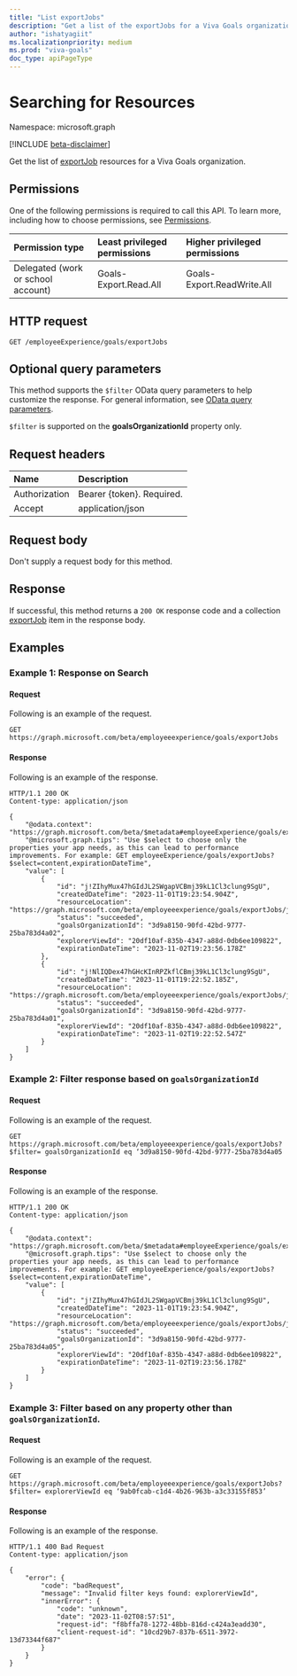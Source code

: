 ```yaml
---
title: "List exportJobs"
description: "Get a list of the exportJobs for a Viva Goals organization."
author: "ishatyagiit"
ms.localizationpriority: medium
ms.prod: "viva-goals"
doc_type: apiPageType
---
```


# Searching for Resources

Namespace: microsoft.graph

[!INCLUDE [beta-disclaimer](../../includes/beta-disclaimer.md)]

Get the list of [exportJob](../resources/exportjob.md) resources for a Viva Goals organization.

## Permissions
One of the following permissions is required to call this API. To learn more, including how to choose permissions, see [Permissions](/graph/permissions-reference).

|Permission type|Least privileged permissions|Higher privileged permissions|
|:---|:---|:---|
|Delegated (work or school account)|Goals-Export.Read.All|Goals-Export.ReadWrite.All|

## HTTP request

```http
GET /employeeExperience/goals/exportJobs
```

## Optional query parameters

This method supports the `$filter` OData query parameters to help customize the response. For general information, see [OData query parameters](/graph/query-parameters).


`$filter` is supported on the **goalsOrganizationId** property only.


## Request headers
| Name          | Description   |
|:-------------|:------|
| Authorization  | Bearer {token}. Required.|
| Accept  | application/json|

## Request body

Don't supply a request body for this method.

## Response

If successful, this method returns a `200 OK` response code and a collection [exportJob](../resources/exportjob.md) item in the response body. 

## Examples

### Example 1: Response on Search

#### Request

Following is an example of the request.

``` http
GET https://graph.microsoft.com/beta/employeeexperience/goals/exportJobs
```

#### Response

Following is an example of the response.


``` http
HTTP/1.1 200 OK 
Content-type: application/json

{
    "@odata.context": "https://graph.microsoft.com/beta/$metadata#employeeExperience/goals/exportJobs",
    "@microsoft.graph.tips": "Use $select to choose only the properties your app needs, as this can lead to performance improvements. For example: GET employeeExperience/goals/exportJobs?$select=content,expirationDateTime",
    "value": [
        {
            "id": "j!ZIhyMux47hGIdJL2SWgapVCBmj39kL1Cl3clung9SgU",
            "createdDateTime": "2023-11-01T19:23:54.904Z",
            "resourceLocation": "https://graph.microsoft.com/beta/employeeexperience/goals/exportJobs/j!ZIhyMux47hGIdJL2SWgapVCBmj39kL1Cl3clung9SgU/content",
            "status": "succeeded",
            "goalsOrganizationId": "3d9a8150-90fd-42bd-9777-25ba783d4a02",
            "explorerViewId": "20df10af-835b-4347-a88d-0db6ee109822",
            "expirationDateTime": "2023-11-02T19:23:56.178Z"
        },
        {
            "id": "j!NlIQDex47hGHcKInRPZkflCBmj39kL1Cl3clung9SgU",
            "createdDateTime": "2023-11-01T19:22:52.185Z",
            "resourceLocation": "https://graph.microsoft.com/beta/employeeexperience/goals/exportJobs/j!NlIQDex47hGHcKInRPZkflCBmj39kL1Cl3clung9SgU/content",
            "status": "succeeded",
            "goalsOrganizationId": "3d9a8150-90fd-42bd-9777-25ba783d4a01",
            "explorerViewId": "20df10af-835b-4347-a88d-0db6ee109822",
            "expirationDateTime": "2023-11-02T19:22:52.547Z"
        }
    ]
}
```

### Example 2: Filter response based on `goalsOrganizationId`

#### Request

Following is an example of the request.

``` http
GET https://graph.microsoft.com/beta/employeeexperience/goals/exportJobs?$filter= goalsOrganizationId eq ‘3d9a8150-90fd-42bd-9777-25ba783d4a05
```

#### Response

Following is an example of the response.


``` http
HTTP/1.1 200 OK 
Content-type: application/json

{
    "@odata.context": "https://graph.microsoft.com/beta/$metadata#employeeExperience/goals/exportJobs",
    "@microsoft.graph.tips": "Use $select to choose only the properties your app needs, as this can lead to performance improvements. For example: GET employeeExperience/goals/exportJobs?$select=content,expirationDateTime",
    "value": [
        {
            "id": "j!ZIhyMux47hGIdJL2SWgapVCBmj39kL1Cl3clung9SgU",
            "createdDateTime": "2023-11-01T19:23:54.904Z",
            "resourceLocation": "https://graph.microsoft.com/beta/employeeexperience/goals/exportJobs/j!ZIhyMux47hGIdJL2SWgapVCBmj39kL1Cl3clung9SgU/content",
            "status": "succeeded",
            "goalsOrganizationId": "3d9a8150-90fd-42bd-9777-25ba783d4a05",
            "explorerViewId": "20df10af-835b-4347-a88d-0db6ee109822",
            "expirationDateTime": "2023-11-02T19:23:56.178Z"
        }
    ]
}
```


### Example 3: Filter based on any property other than `goalsOrganizationId`. 

#### Request

Following is an example of the request.

``` http
GET https://graph.microsoft.com/beta/employeeexperience/goals/exportJobs?$filter= explorerViewId eq ‘9ab0fcab-c1d4-4b26-963b-a3c33155f853’ 
```

#### Response

Following is an example of the response.


``` http
HTTP/1.1 400 Bad Request
Content-type: application/json

{
    "error": {
        "code": "badRequest",
        "message": "Invalid filter keys found: explorerViewId",
        "innerError": {
            "code": "unknown",
            "date": "2023-11-02T08:57:51",
            "request-id": "f8bffa78-1272-48bb-816d-c424a3eadd30",
            "client-request-id": "10cd29b7-837b-6511-3972-13d73344f687"
        }
    }
}
```
